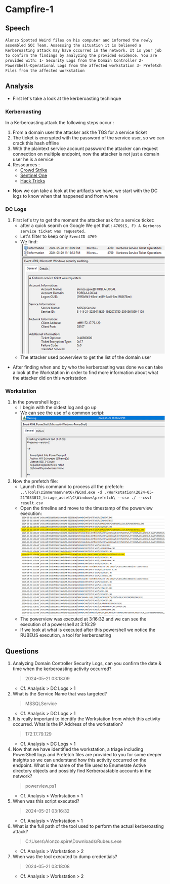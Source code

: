 # Campfire-1

## Speech
```
Alonzo Spotted Weird files on his computer and informed the newly assembled SOC Team. Assessing the situation it is believed a Kerberoasting attack may have occurred in the network. It is your job to confirm the findings by analyzing the provided evidence. You are provided with: 1- Security Logs from the Domain Controller 2- PowerShell-Operational Logs from the affected workstation 3- Prefetch Files from the affected workstation
```

## Analysis

- First let's take a look at the kerberoasting techinque

### Kerberoasting
In a Kerberoasting attack the following steps occur :
1. From a domain user the attacker ask the TGS for a service ticket
2. The ticket is encrypted with the password of the service user, so we can crack this hash offline
3. With the plaintext service account password the attacker can request connection on multiple endpoint, now the attacker is not just a domain user he is a service
4. Ressources :
    - [Crowd Strike](https://www.crowdstrike.com/cybersecurity-101/kerberoasting/)
    - [Sentinel One](https://www.sentinelone.com/cybersecurity-101/what-is-kerberoasting-attack/)
    - [Hack Tricks](https://book.hacktricks.xyz/windows-hardening/active-directory-methodology/kerberoast)

- Now we can take a look at the artifacts we have, we start with the DC logs to know when that happened and from where

### DC Logs
1. First let's try to get the moment the attacker ask for a service ticket:
    - after a quick search on Google We get that : `4769(S, F) A Kerberos service ticket was requested.` 
    - Let's filter to keep only `EventID 4769`
    - We find:
    ![ask for mssql](../../img/campfire_1/00_ask_mssql.png)
    - The attacker used powerview to get the list of the domain user

- After finding when and by who the kerberoasting was done we can take a look at the Workstation in order to find more information about what the attacker did on this workstation

### Workstation
1. In the powershell logs:
    - I begin with the oldest log and go up
    - We can see the use of a common script:
    ![powerview.ps1](../../img/campfire_1/01_powerview.png)
2. Now the prefetch file:
    - Launch this command to process all the prefetch: `..\Tools\zimmerman\net6\PECmd.exe -d .\Workstation\2024-05-21T033012_triage_asset\C\Windows\prefetch\ --csv ./ --csvf result.csv`
    - Open the timeline and move to the timestamp of the powerview execution:
    ![Timeline](../../img/campfire_1/02_timeline.png)
    - The powerview was executed at 3:16:32 and we can see the execution of a powershell at 3:16:29
    - If we look at what is executed after this powershell we notice the RUBEUS execution, a tool for kerberoasting


## Questions
1. Analyzing Domain Controller Security Logs, can you confirm the date & time when the kerberoasting activity occurred?
    > 2024-05-21 03:18:09
    - Cf. Analysis > DC Logs > 1
2. What is the Service Name that was targeted?
    > MSSQLService
    - Cf. Analysis > DC Logs > 1
3. It is really important to identify the Workstation from which this activity occurred. What is the IP Address of the workstation?
    > 172.17.79.129
    - Cf. Analysis > DC Logs > 1
4. Now that we have identified the workstation, a triage including PowerShell logs and Prefetch files are provided to you for some deeper insights so we can understand how this activity occurred on the endpoint. What is the name of the file used to Enumerate Active directory objects and possibly find Kerberoastable accounts in the network?
    > powerview.ps1
    - Cf. Analysis > Workstation > 1
5. When was this script executed?
    > 2024-05-21 03:16:32
    - Cf. Analysis > Workstation > 1
6. What is the full path of the tool used to perform the actual kerberoasting attack?
    > C:\Users\Alonzo.spire\Downloads\Rubeus.exe
    - Cf. Analysis > Workstation > 2
7. When was the tool executed to dump credentials?
    > 2024-05-21 03:18:08
    - Cf. Analysis > Workstation > 2